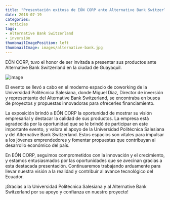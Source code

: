 ```yaml
---
title: "Presentación exitosa de EÓN CORP ante Alternative Bank Switzerland en Guayaquil"
date: 2018-07-19
categories:
- noticias
tags:
- Alternative Bank Switzerland
- inversión
thumbnailImagePosition: left
thumbnailImage: images/alternative-bank.jpg
---
```

EÓN CORP, tuvo el honor de ser invitada a presentar sus productos ante Alternative Bank Switzerland en la ciudad de Guayaquil.
<!--more-->
![image](/images/alternative-bank.jpg "foto directivos ABS")


El evento se llevó a cabo en el moderno espacio de coworking de la Universidad Politécnica Salesiana, donde Miguel Díaz, Director de inversión y representante del Alternative Bank Switzerland, se encontraba en busca de proyectos y propuestas innovadoras para ofrecerles financiamiento.

La exposición brindó a EÓN CORP la oportunidad de mostrar su visión empresarial y destacar la calidad de sus productos. La empresa está agradecida por la oportunidad que se le brindó de participar en este importante evento, y valora el apoyo de la Universidad Politécnica Salesiana y del Alternative Bank Switzerland. Estos espacios son vitales para impulsar a los jóvenes emprendedores y fomentar propuestas que contribuyan al desarrollo económico del país.

En EÓN CORP, seguimos comprometidos con la innovación y el crecimiento, y estamos entusiasmados por las oportunidades que se avecinan gracias a esta destacada presentación. Continuaremos trabajando arduamente para llevar nuestra visión a la realidad y contribuir al avance tecnológico del Ecuador.

¡Gracias a la Universidad Politécnica Salesiana y al Alternative Bank Switzerland por su apoyo y confianza en nuestro proyecto!
